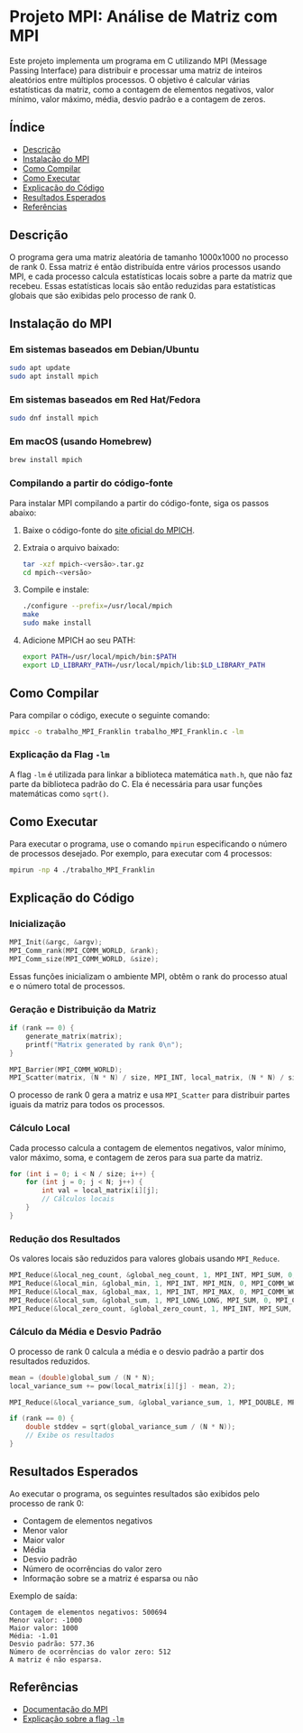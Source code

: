 # Projeto MPI: Análise de Matriz com MPI

Este projeto implementa um programa em C utilizando MPI (Message Passing Interface) para distribuir e processar uma matriz de inteiros aleatórios entre múltiplos processos. O objetivo é calcular várias estatísticas da matriz, como a contagem de elementos negativos, valor mínimo, valor máximo, média, desvio padrão e a contagem de zeros.

## Índice

- [Descrição](#descrição)
- [Instalação do MPI](#instalação-do-mpi)
- [Como Compilar](#como-compilar)
- [Como Executar](#como-executar)
- [Explicação do Código](#explicação-do-código)
- [Resultados Esperados](#resultados-esperados)
- [Referências](#referências)

## Descrição

O programa gera uma matriz aleatória de tamanho 1000x1000 no processo de rank 0. Essa matriz é então distribuída entre vários processos usando MPI, e cada processo calcula estatísticas locais sobre a parte da matriz que recebeu. Essas estatísticas locais são então reduzidas para estatísticas globais que são exibidas pelo processo de rank 0.

## Instalação do MPI

### Em sistemas baseados em Debian/Ubuntu

```sh
sudo apt update
sudo apt install mpich
```

### Em sistemas baseados em Red Hat/Fedora

```sh
sudo dnf install mpich
```

### Em macOS (usando Homebrew)

```sh
brew install mpich
```

### Compilando a partir do código-fonte

Para instalar MPI compilando a partir do código-fonte, siga os passos abaixo:

1. Baixe o código-fonte do [site oficial do MPICH](https://www.mpich.org/downloads/).

2. Extraia o arquivo baixado:

   ```sh
   tar -xzf mpich-<versão>.tar.gz
   cd mpich-<versão>
   ```

3. Compile e instale:

   ```sh
   ./configure --prefix=/usr/local/mpich
   make
   sudo make install
   ```

4. Adicione MPICH ao seu PATH:

   ```sh
   export PATH=/usr/local/mpich/bin:$PATH
   export LD_LIBRARY_PATH=/usr/local/mpich/lib:$LD_LIBRARY_PATH
   ```

## Como Compilar

Para compilar o código, execute o seguinte comando:

```sh
mpicc -o trabalho_MPI_Franklin trabalho_MPI_Franklin.c -lm
```

### Explicação da Flag `-lm`

A flag `-lm` é utilizada para linkar a biblioteca matemática `math.h`, que não faz parte da biblioteca padrão do C. Ela é necessária para usar funções matemáticas como `sqrt()`.

## Como Executar

Para executar o programa, use o comando `mpirun` especificando o número de processos desejado. Por exemplo, para executar com 4 processos:

```sh
mpirun -np 4 ./trabalho_MPI_Franklin
```

## Explicação do Código

### Inicialização

```c
MPI_Init(&argc, &argv);
MPI_Comm_rank(MPI_COMM_WORLD, &rank);
MPI_Comm_size(MPI_COMM_WORLD, &size);
```

Essas funções inicializam o ambiente MPI, obtêm o rank do processo atual e o número total de processos.

### Geração e Distribuição da Matriz

```c
if (rank == 0) {
    generate_matrix(matrix);
    printf("Matrix generated by rank 0\n");
}

MPI_Barrier(MPI_COMM_WORLD);
MPI_Scatter(matrix, (N * N) / size, MPI_INT, local_matrix, (N * N) / size, MPI_INT, 0, MPI_COMM_WORLD);
```

O processo de rank 0 gera a matriz e usa `MPI_Scatter` para distribuir partes iguais da matriz para todos os processos.

### Cálculo Local

Cada processo calcula a contagem de elementos negativos, valor mínimo, valor máximo, soma, e contagem de zeros para sua parte da matriz.

```c
for (int i = 0; i < N / size; i++) {
    for (int j = 0; j < N; j++) {
        int val = local_matrix[i][j];
        // Cálculos locais
    }
}
```

### Redução dos Resultados

Os valores locais são reduzidos para valores globais usando `MPI_Reduce`.

```c
MPI_Reduce(&local_neg_count, &global_neg_count, 1, MPI_INT, MPI_SUM, 0, MPI_COMM_WORLD);
MPI_Reduce(&local_min, &global_min, 1, MPI_INT, MPI_MIN, 0, MPI_COMM_WORLD);
MPI_Reduce(&local_max, &global_max, 1, MPI_INT, MPI_MAX, 0, MPI_COMM_WORLD);
MPI_Reduce(&local_sum, &global_sum, 1, MPI_LONG_LONG, MPI_SUM, 0, MPI_COMM_WORLD);
MPI_Reduce(&local_zero_count, &global_zero_count, 1, MPI_INT, MPI_SUM, 0, MPI_COMM_WORLD);
```

### Cálculo da Média e Desvio Padrão

O processo de rank 0 calcula a média e o desvio padrão a partir dos resultados reduzidos.

```c
mean = (double)global_sum / (N * N);
local_variance_sum += pow(local_matrix[i][j] - mean, 2);

MPI_Reduce(&local_variance_sum, &global_variance_sum, 1, MPI_DOUBLE, MPI_SUM, 0, MPI_COMM_WORLD);

if (rank == 0) {
    double stddev = sqrt(global_variance_sum / (N * N));
    // Exibe os resultados
}
```

## Resultados Esperados

Ao executar o programa, os seguintes resultados são exibidos pelo processo de rank 0:

- Contagem de elementos negativos
- Menor valor
- Maior valor
- Média
- Desvio padrão
- Número de ocorrências do valor zero
- Informação sobre se a matriz é esparsa ou não

Exemplo de saída:

```
Contagem de elementos negativos: 500694
Menor valor: -1000
Maior valor: 1000
Média: -1.01
Desvio padrão: 577.36
Número de ocorrências do valor zero: 512
A matriz é não esparsa.
```

## Referências

- [Documentação do MPI](https://www.mpich.org/documentation/)
- [Explicação sobre a flag `-lm`](https://stackoverflow.com/questions/44175151/what-is-the-meaning-of-lm-in-gcc)
